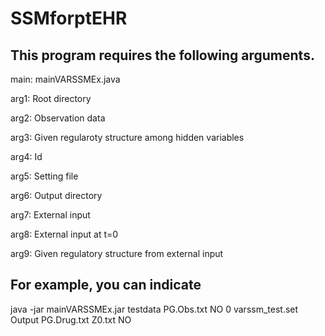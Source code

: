 # SSMforptEHR

## This program requires the following arguments. 

main: mainVARSSMEx.java

arg1: Root directory

arg2: Observation data

arg3: Given regularoty structure among hidden variables

arg4: Id

arg5: Setting file

arg6: Output directory

arg7: External input

arg8: External input at t=0

arg9: Given regulatory structure from external input

## For example, you can indicate

java -jar mainVARSSMEx.jar testdata PG.Obs.txt NO 0 varssm_test.set Output PG.Drug.txt Z0.txt NO 
